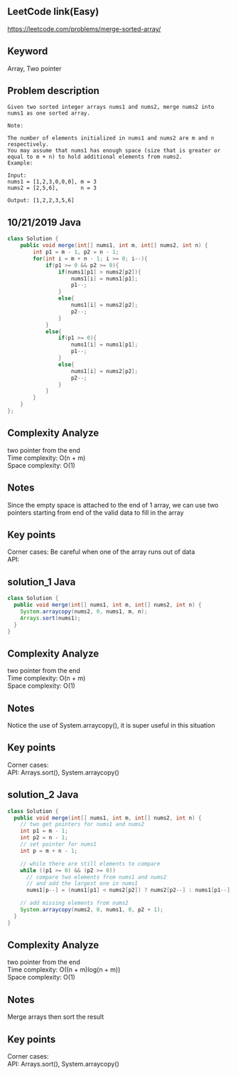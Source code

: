 ## LeetCode link(Easy)
https://leetcode.com/problems/merge-sorted-array/

## Keyword
Array, Two pointer

## Problem description
```
Given two sorted integer arrays nums1 and nums2, merge nums2 into nums1 as one sorted array.

Note:

The number of elements initialized in nums1 and nums2 are m and n respectively.
You may assume that nums1 has enough space (size that is greater or equal to m + n) to hold additional elements from nums2.
Example:

Input:
nums1 = [1,2,3,0,0,0], m = 3
nums2 = [2,5,6],       n = 3

Output: [1,2,2,3,5,6]
```
## 10/21/2019 Java

```java
class Solution {
    public void merge(int[] nums1, int m, int[] nums2, int n) {
        int p1 = m - 1, p2 = n - 1;
        for(int i = m + n - 1; i >= 0; i--){
            if(p1 >= 0 && p2 >= 0){
                if(nums1[p1] > nums2[p2]){
                    nums1[i] = nums1[p1];
                    p1--;
                }
                else{
                    nums1[i] = nums2[p2];
                    p2--;
                }
            }
            else{
                if(p1 >= 0){
                    nums1[i] = nums1[p1];
                    p1--;
                }
                else{
                    nums1[i] = nums2[p2];
                    p2--;
                }
            }
        }
    }
};
```

## Complexity Analyze
two pointer from the end\
Time complexity: O(n + m)\
Space complexity: O(1)

## Notes
Since the empty space is attached to the end of 1 array, we can use two pointers starting from end of the valid data to fill in the array

## Key points
Corner cases: Be careful when one of the array runs out of data\
API:

## solution_1 Java

```java
class Solution {
  public void merge(int[] nums1, int m, int[] nums2, int n) {
    System.arraycopy(nums2, 0, nums1, m, n);
    Arrays.sort(nums1);
  }
}
```

## Complexity Analyze
two pointer from the end\
Time complexity: O(n + m)\
Space complexity: O(1)

## Notes
Notice the use of System.arraycopy(), it is super useful in this situation

## Key points
Corner cases: \
API: Arrays.sort(), System.arraycopy()

## solution_2 Java

```java
class Solution {
  public void merge(int[] nums1, int m, int[] nums2, int n) {
    // two get pointers for nums1 and nums2
    int p1 = m - 1;
    int p2 = n - 1;
    // set pointer for nums1
    int p = m + n - 1;

    // while there are still elements to compare
    while ((p1 >= 0) && (p2 >= 0))
      // compare two elements from nums1 and nums2 
      // and add the largest one in nums1 
      nums1[p--] = (nums1[p1] < nums2[p2]) ? nums2[p2--] : nums1[p1--];

    // add missing elements from nums2
    System.arraycopy(nums2, 0, nums1, 0, p2 + 1);
  }
}
```

## Complexity Analyze
two pointer from the end\
Time complexity: O((n + m)log(n + m))\
Space complexity: O(1)

## Notes
Merge arrays then sort the result

## Key points
Corner cases: \
API: Arrays.sort(), System.arraycopy()

